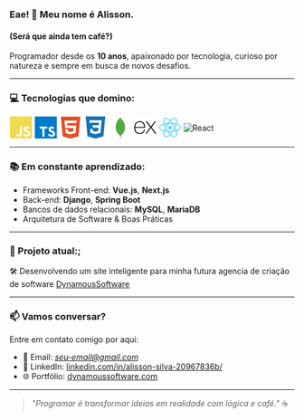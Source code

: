 ### Eae! 👋 Meu nome é Alisson.
#### (Será que ainda tem café?)

Programador desde os **10 anos**, apaixonado por tecnologia, curioso por natureza e sempre em busca de novos desafios.

---

### 💻 Tecnologias que domino:
<div style="display: inline_block">
  <img align="center" width="40" alt="JavaScript" src="https://raw.githubusercontent.com/devicons/devicon/master/icons/javascript/javascript-plain.svg"/>
  <img align="center" width="40" alt="TypeScript" src="https://raw.githubusercontent.com/devicons/devicon/master/icons/typescript/typescript-plain.svg"/>
  <img align="center" width="40" alt="HTML" src="https://raw.githubusercontent.com/devicons/devicon/master/icons/html5/html5-plain.svg"/>
  <img align="center" width="40" alt="CSS" src="https://raw.githubusercontent.com/devicons/devicon/master/icons/css3/css3-plain.svg"/>
  <img align="center" width="40" alt="MongoDB" src="https://raw.githubusercontent.com/devicons/devicon/master/icons/mongodb/mongodb-plain.svg"/>
  <img align="center" width="40" alt="Express" src="https://raw.githubusercontent.com/devicons/devicon/master/icons/express/express-original.svg"/>
  <img align="center" width="40" alt="React" src="https://raw.githubusercontent.com/devicons/devicon/master/icons/react/react-original.svg"/>
  <img align="center" width="40" alt="React" src="https://raw.githubusercontent.com/devicons/devicon/master/icons/postgree/postgree-original.svg"/>
</div>

---

### 📚 Em constante aprendizado:
- Frameworks Front-end: **Vue.js**, **Next.js**
- Back-end: **Django**, **Spring Boot**
- Bancos de dados relacionais: **MySQL**, **MariaDB**
- Arquitetura de Software & Boas Práticas

---

### 🚀 Projeto atual:;
🛠️ Desenvolvendo um site inteligente para minha futura agencia de criação de software [DynamousSoftware](https://github.com/AllyssinXD/dynamous-software-website)

---

### 📫 Vamos conversar?
Entre em contato comigo por aqui:
- 📧 Email: *seu-email@gmail.com*  
- 💼 LinkedIn: [linkedin.com/in/alisson-silva-20967836b/](https://linkedin.com/in/alisson-silva-20967836b/)  
- 🌐 Portfólio: [dynamoussoftware.com](https://www.dynamoussoftware.com)

---

> _"Programar é transformar ideias em realidade com lógica e café."_ ☕

